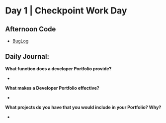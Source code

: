 # Day 1 | Checkpoint Work Day

## Afternoon Code
+ [BugLog](https://github.com/hollidavis/BugLog)

## Daily Journal:

**What function does a developer Portfolio provide?**

+ 

**What makes a Developer Portfolio effective?**

+ 

**What projects do you have that you would include in your Portfolio? Why?**

+ 